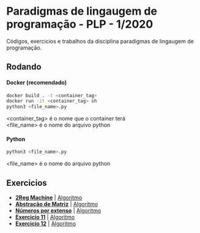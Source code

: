Paradigmas de lingaugem de programação - PLP - 1/2020
============
Códigos, exercicios e trabalhos da disciplina paradigmas de lingaugem de programação.

## Rodando

#### Docker (recomendado)

```bash
docker build . -t <container_tag>
docker run -it <container_tag> sh
python3 <file_name>.py
```
<container_tag> é o nome que o container terá  
<file_name> é o nome do arquivo python  

#### Python
```bash
python3 <file_name>.py
```
<file_name> é o nome do arquivo python

## Exercicios

- **[2Reg Machine](./2reg_machine/README.md)**  | [Algoritmo](./2reg_machine/code/__main__.py)
- **[Abstração de Matriz](./textos/Abstracao_de_matriz.md)** | [Algoritmo](./algoritmos/Matriz.py)
- **[Números por extenso](./textos/Numeros_por_extenso.md)** | [Algoritmo](./algoritmos/numeros/App.py)
- **[Exercicio 11](./textos/Numeros_por_extenso.md)** | [Algoritmo](./algoritmos/numeros/App.py)
- **[Exercicio 12](./textos/Numeros_por_extenso.md)** | [Algoritmo](./algoritmos/numeros/App.py)

